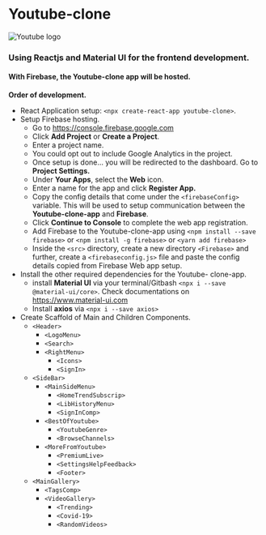 # Youtube-clone

![Youtube logo](https://www.youtube.com/img/desktop/yt_1200.png)

### Using **Reactjs** and **Material UI** for the frontend development.

#### With **Firebase**, the Youtube-clone app will be hosted.

**Order of development.**

- React Application setup: `<npx create-react-app youtube-clone>`.
- Setup Firebase hosting.
  - Go to https://console.firebase.google.com
  - Click **Add Project** or **Create a Project**.
  - Enter a project name.
  - You could opt out to include Google Analytics in the project.
  - Once setup is done... you will be redirected to the dashboard. Go to **Project Settings.**
  - Under **Your Apps**, select the **Web** icon.
  - Enter a name for the app and click **Register App.**
  - Copy the config details that come under the `<firebaseConfig>` variable. This will be used to setup communication between the **Youtube-clone-app** and **Firebase**.
  - Click **Continue to Console** to complete the web app registration.
  - Add Firebase to the Youtube-clone-app using `<npm install --save firebase>` or `<npm install -g firebase>` or `<yarn add firebase>`
  - Inside the `<src>` directory, create a new directory `<Firebase>` and further, create a `<firebaseconfig.js>` file and paste the config details copied from Firebase Web app
    setup.
- Install the other required dependencies for the Youtube- clone-app.
  - install **Material UI** via your terminal/Gitbash `<npx i --save @material-ui/core>`. Check documentations on https://www.material-ui.com
  - Install **axios** via `<npx i --save axios>`
- Create Scaffold of Main and Children Components.
  - `<Header>`
    - `<LogoMenu>`
    - `<Search>`
    - `<RightMenu>`
      - `<Icons>`
      - `<SignIn>`
  - `<SideBar>`
    - `<MainSideMenu>`
      - `<HomeTrendSubscrip>`
      - `<LibHistoryMenu>`
      - `<SignInComp>`
    - `<BestOfYoutube>`
      - `<YoutubeGenre>`
      - `<BrowseChannels>`
    - `<MoreFromYoutube>`
      - `<PremiumLive>`
      - `<SettingsHelpFeedback>`
      - `<Footer>`
  - `<MainGallery>`
    - `<TagsComp>`
    - `<VideoGallery>`
      - `<Trending>`
      - `<Covid-19>`
      - `<RandomVideos>`
